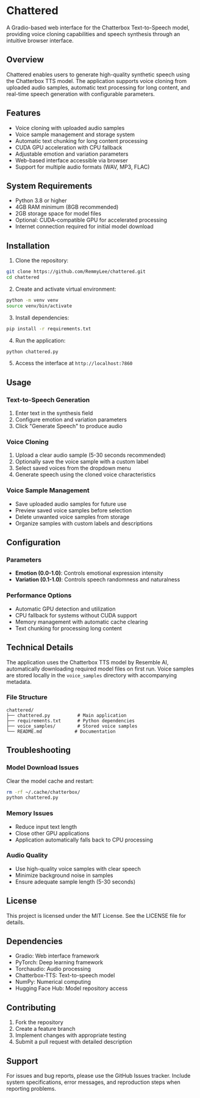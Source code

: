 # Chattered

A Gradio-based web interface for the Chatterbox Text-to-Speech model, providing voice cloning capabilities and speech synthesis through an intuitive browser interface.

## Overview

Chattered enables users to generate high-quality synthetic speech using the Chatterbox TTS model. The application supports voice cloning from uploaded audio samples, automatic text processing for long content, and real-time speech generation with configurable parameters.

## Features

- Voice cloning with uploaded audio samples
- Voice sample management and storage system
- Automatic text chunking for long content processing
- CUDA GPU acceleration with CPU fallback
- Adjustable emotion and variation parameters
- Web-based interface accessible via browser
- Support for multiple audio formats (WAV, MP3, FLAC)

## System Requirements

- Python 3.8 or higher
- 4GB RAM minimum (8GB recommended)
- 2GB storage space for model files
- Optional: CUDA-compatible GPU for accelerated processing
- Internet connection required for initial model download

## Installation

1. Clone the repository:
```bash
git clone https://github.com/RemmyLee/chattered.git
cd chattered
```

2. Create and activate virtual environment:
```bash
python -m venv venv
source venv/bin/activate
```

3. Install dependencies:
```bash
pip install -r requirements.txt
```

4. Run the application:
```bash
python chattered.py
```

5. Access the interface at `http://localhost:7860`

## Usage

### Text-to-Speech Generation

1. Enter text in the synthesis field
2. Configure emotion and variation parameters
3. Click "Generate Speech" to produce audio

### Voice Cloning

1. Upload a clear audio sample (5-30 seconds recommended)
2. Optionally save the voice sample with a custom label
3. Select saved voices from the dropdown menu
4. Generate speech using the cloned voice characteristics

### Voice Sample Management

- Save uploaded audio samples for future use
- Preview saved voice samples before selection
- Delete unwanted voice samples from storage
- Organize samples with custom labels and descriptions

## Configuration

### Parameters

- **Emotion (0.0-1.0)**: Controls emotional expression intensity
- **Variation (0.1-1.0)**: Controls speech randomness and naturalness

### Performance Options

- Automatic GPU detection and utilization
- CPU fallback for systems without CUDA support
- Memory management with automatic cache clearing
- Text chunking for processing long content

## Technical Details

The application uses the Chatterbox TTS model by Resemble AI, automatically downloading required model files on first run. Voice samples are stored locally in the `voice_samples` directory with accompanying metadata.

### File Structure

```
chattered/
├── chattered.py          # Main application
├── requirements.txt      # Python dependencies
├── voice_samples/        # Stored voice samples
└── README.md            # Documentation
```

## Troubleshooting

### Model Download Issues

Clear the model cache and restart:
```bash
rm -rf ~/.cache/chatterbox/
python chattered.py
```

### Memory Issues

- Reduce input text length
- Close other GPU applications
- Application automatically falls back to CPU processing

### Audio Quality

- Use high-quality voice samples with clear speech
- Minimize background noise in samples
- Ensure adequate sample length (5-30 seconds)

## License

This project is licensed under the MIT License. See the LICENSE file for details.

## Dependencies

- Gradio: Web interface framework
- PyTorch: Deep learning framework
- Torchaudio: Audio processing
- Chatterbox-TTS: Text-to-speech model
- NumPy: Numerical computing
- Hugging Face Hub: Model repository access

## Contributing

1. Fork the repository
2. Create a feature branch
3. Implement changes with appropriate testing
4. Submit a pull request with detailed description

## Support

For issues and bug reports, please use the GitHub Issues tracker. Include system specifications, error messages, and reproduction steps when reporting problems.